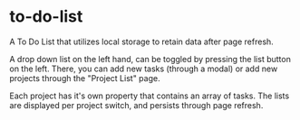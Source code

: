 # to-do-list

A To Do List that utilizes local storage to retain data after page refresh.

A drop down list on the left hand, can be toggled by pressing the list button on the left. There, you can add new tasks (through a modal) or add new projects through the "Project List" page.

Each project has it's own property that contains an array of tasks. The lists are displayed per project switch, and persists through page refresh. 